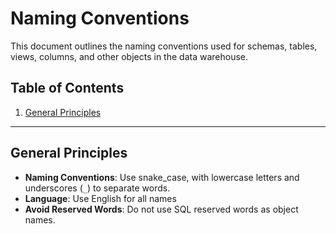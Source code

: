 # **Naming Conventions**

This document outlines the naming conventions used for schemas, tables, views, columns, and other objects in the data warehouse.

## **Table of Contents**

1. [General Principles](#general-principles)

--- 

## **General Principles**

- **Naming Conventions**: Use snake_case, with lowercase letters and underscores (`_`) to separate words.
- **Language**: Use English for all names
- **Avoid Reserved Words**: Do not use SQL reserved words as object names.
